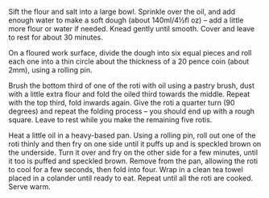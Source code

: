 Sift the flour and salt into a large bowl. Sprinkle over the oil, and add enough water to make a soft dough (about 140ml/4½fl oz) – add a little more flour or water if needed. Knead gently until smooth. Cover and leave to rest for about 30 minutes.

On a floured work surface, divide the dough into six equal pieces and roll each one into a thin circle about the thickness of a 20 pence coin (about 2mm), using a rolling pin.

Brush the bottom third of one of the roti with oil using a pastry brush, dust with a little extra flour and fold the oiled third towards the middle. Repeat with the top third, fold inwards again. Give the roti a quarter turn (90 degrees) and repeat the folding process – you should end up with a rough square. Leave to rest while you make the remaining five rotis.

Heat a little oil in a heavy-based pan. Using a rolling pin, roll out one of the roti thinly and then fry on one side until it puffs up and is speckled brown on the underside. Turn it over and fry on the other side for a few minutes, until it too is puffed and speckled brown. Remove from the pan, allowing the roti to cool for a few seconds, then fold into four. Wrap in a clean tea towel placed in a colander until ready to eat. Repeat until all the roti are cooked. Serve warm.